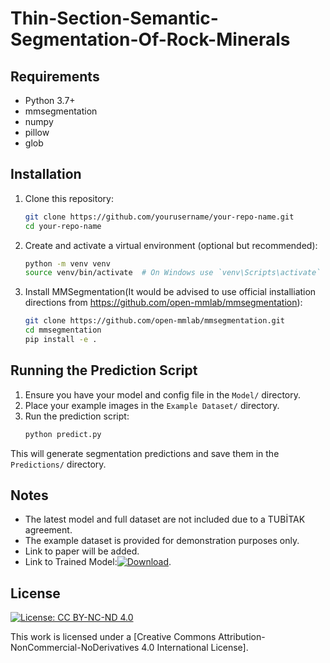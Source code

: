 # Thin-Section-Semantic-Segmentation-Of-Rock-Minerals


## Requirements

- Python 3.7+
- mmsegmentation
- numpy
- pillow
- glob

## Installation

1. Clone this repository:
    ```bash
    git clone https://github.com/yourusername/your-repo-name.git
    cd your-repo-name
    ```

2. Create and activate a virtual environment (optional but recommended):
    ```bash
    python -m venv venv
    source venv/bin/activate  # On Windows use `venv\Scripts\activate`
    ```

3. Install MMSegmentation(It would be advised to use official installiation directions from https://github.com/open-mmlab/mmsegmentation):
    ```bash
    git clone https://github.com/open-mmlab/mmsegmentation.git
    cd mmsegmentation
    pip install -e .
    ```

## Running the Prediction Script

1. Ensure you have your model and config file in the `Model/` directory.
2. Place your example images in the `Example Dataset/` directory.
3. Run the prediction script:
    ```bash
    python predict.py
    ```

This will generate segmentation predictions and save them in the `Predictions/` directory.

## Notes

- The latest model and full dataset are not included due to a TUBİTAK agreement.
- The example dataset is provided for demonstration purposes only.
- Link to paper will be added.
- Link to Trained Model:[![Download](https://img.icons8.com/ios-filled/50/000000/download.png)](https://drive.google.com/file/d/1-Er1iENJV4wzsQEGFO4pZzu0MbPtG7Ch/view?usp=sharing).

## License

[![License: CC BY-NC-ND 4.0](https://img.shields.io/badge/License-CC%20BY--NC--ND%204.0-lightgrey.svg)](https://creativecommons.org/licenses/by-nc-nd/4.0/)


This work is licensed under a [Creative Commons Attribution-NonCommercial-NoDerivatives 4.0 International License].